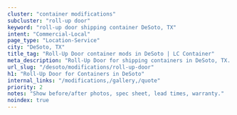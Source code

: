 ```yaml
---
cluster: "container modifications"
subcluster: "roll-up door"
keyword: "roll-up door shipping container DeSoto, TX"
intent: "Commercial-Local"
page_type: "Location-Service"
city: "DeSoto, TX"
title_tag: "Roll-Up Door container mods in DeSoto | LC Container"
meta_description: "Roll-Up Door for shipping containers in DeSoto, TX. Local fabrication & pro install. LC Container — Since 2003. Get a quote."
url_slug: "/desoto/modifications/roll-up-door"
h1: "Roll-Up Door for Containers in DeSoto"
internal_links: "/modifications,/gallery,/quote"
priority: 2
notes: "Show before/after photos, spec sheet, lead times, warranty."
noindex: true
---
```


<!-- TODO: Add unique city/inventory copy, images, and internal links here. -->
